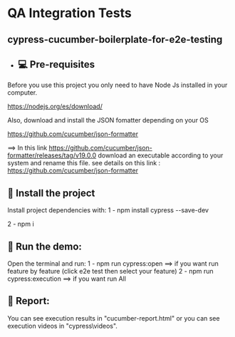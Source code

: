 # QA  Integration Tests

## cypress-cucumber-boilerplate-for-e2e-testing



- ## 💻 Pre-requisites

Before you use this project you only need to have Node Js installed in your computer.

https://nodejs.org/es/download/

Also, download and install the JSON fomatter depending on your OS

https://github.com/cucumber/json-formatter

==> In this link https://github.com/cucumber/json-formatter/releases/tag/v19.0.0 download an executable according to your system and rename this file. 
see details on this link : https://github.com/cucumber/json-formatter

## 🚀 Install the project

Install project dependencies with: 
1 - npm install cypress --save-dev

2 - npm i

## 🚀 Run the demo: 
Open the terminal and run: 
1 - npm run cypress:open ==> if you want run feature by feature (click e2e test then select your feature)
2 - npm run cypress:execution  ==> if you want run All

## 🚀 Report: 
You can see execution results in "cucumber-report.html" or you can see execution videos in "cypress\videos".
